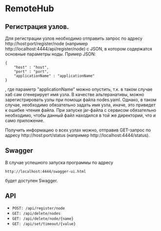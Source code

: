 # RemoteHub

## Регистрация узлов.

Для регистрации узлов необходимо отправить запрос по адресу http://host:port/register/node
(например http://localhost:4444/api/register/node) с JSON, в котором содержатся основные параметры ноды.
Пример JSON:

```
{
    "host" : "host",
    "port" : "port",
    "applicationName" : "applicationName"
}
```
, где параметр "applicationName" можно опустить, т.к. в таком случае хаб сам сгенерирует имя узла. 
В качестве альтеранативы, можно зарегистрировать узлы при помощи файла nodes.yaml. Однако, в таком случае, 
необходимо обязательно задать имя узла, иначе, это приведет к ошибке чтения файла. При запуске jar-файла с сервисом 
обязательно необходимо, чтобы данный файл находился в той же директории, что и само приложение.

Получить информацию о всех узлах можно, отправив GET-запрос по адресу 
http://host:port/status (например http://localhost:4444/status).

## Swagger

В случае успешного запуска программы по адресу 

    http://localhost:4444/swagger-ui.html

будет доступен Swagger.

## API
* ```POST: /api/register/node```
* ```GET: /api/delete/nodes```
* ```GET: /api/delete/node/{name}```
* ```GET: /api/set/timeout/{value}```